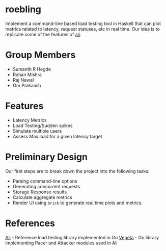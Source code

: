 # roebling

Implement a command-line based load testing tool in Haskell that can plot metrics related to latency, request statuses, etc in real time. Our idea is to replicate some of the features of [ali](https://github.com/nakabonne/ali).

# Group Members
- Sumanth R Hegde
- Rohan Mishra
- Raj Nawal
- Om Prakaash

# Features
- Latency Metrics
- Load Testing/Sudden spikes
- Simulate multiple users
- Assess Max load for a given latency target

# Preliminary Design
Our first steps are to break down the project into the following tasks:
- Parsing command-line options
- Generating concurrent requests
- Storage Response results
- Calculate aggregate metrics
- Render UI using `brick` to generate real time plots and metrics.

# References
[Ali](https://github.com/nakabonne/ali) - Reference load testing library implemented in Go
[Vegeta](https://github.com/tsenart/vegeta) - Go library implementing Pacer and Attacker modules used in Ali 



